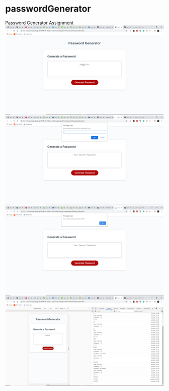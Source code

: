 # passwordGenerator
Password Generator Assignment
![](screenshots/Annotation%202020-06-08%20232614.png)
![](screenshots/alertbox.png)
![](screenshots/alertboxPassword.png)
![](screenshots/inspectorEvidence.png)
